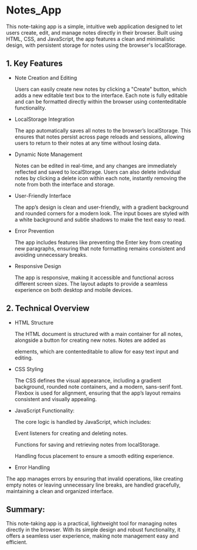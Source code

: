 # Notes_App

This note-taking app is a simple, intuitive web application designed to let users create, edit, and manage notes directly in their browser. Built using HTML, CSS, and JavaScript, the app features a clean and minimalistic design, with persistent storage for notes using the browser's localStorage.

<h2>1. Key Features</h2>
   
- Note Creation and Editing

  Users can easily create new notes by clicking a "Create" button, which adds a new editable text box to the interface. Each note is fully editable and can be formatted directly within the browser using contenteditable functionality.

- LocalStorage Integration

  The app automatically saves all notes to the browser’s localStorage. This ensures that notes persist across page reloads and sessions, allowing users to return to their notes at any time without losing data.

- Dynamic Note Management

  Notes can be edited in real-time, and any changes are immediately reflected and saved to localStorage. Users can also delete individual notes by clicking a delete icon within each note, instantly removing the note from both the interface and storage.
  
- User-Friendly Interface

  The app’s design is clean and user-friendly, with a gradient background and rounded corners for a modern look. The input boxes are styled with a white background and subtle shadows to make the text easy to read.

- Error Prevention

  The app includes features like preventing the Enter key from creating new paragraphs, ensuring that note formatting remains consistent and avoiding unnecessary breaks.

- Responsive Design

  The app is responsive, making it accessible and functional across different screen sizes. The layout adapts to provide a seamless experience on both desktop and mobile devices.

<h2>2. Technical Overview</h2>
   
- HTML Structure

  The HTML document is structured with a main container for all notes, alongside a button for creating new notes. Notes are added as <p> elements, which are contenteditable to allow for easy text input and editing.

- CSS Styling

  The CSS defines the visual appearance, including a gradient background, rounded note containers, and a modern, sans-serif font. Flexbox is used for alignment, ensuring that the app’s layout remains consistent and visually appealing.

- JavaScript Functionality:

   The core logic is handled by JavaScript, which includes:
   
   Event listeners for creating and deleting notes.
   
   Functions for saving and retrieving notes from localStorage.
   
   Handling focus placement to ensure a smooth editing experience.

- Error Handling

The app manages errors by ensuring that invalid operations, like creating empty notes or leaving unnecessary line breaks, are handled gracefully, maintaining a clean and organized interface.

<h2>Summary:</h2>
This note-taking app is a practical, lightweight tool for managing notes directly in the browser. With its simple design and robust functionality, it offers a seamless user experience, making note management easy and efficient.
